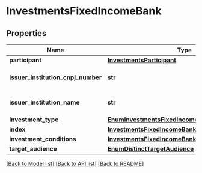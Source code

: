 # InvestmentsFixedIncomeBank

## Properties
Name | Type | Description | Notes
------------ | ------------- | ------------- | -------------
**participant** | [**InvestmentsParticipant**](InvestmentsParticipant.md) |  | 
**issuer_institution_cnpj_number** | **str** | CNPJ da instituição emissora. | 
**issuer_institution_name** | **str** | Nome da instituição emissora. | 
**investment_type** | [**EnumInvestmentsFixedIncomeBankProductType**](EnumInvestmentsFixedIncomeBankProductType.md) |  | 
**index** | [**InvestmentsFixedIncomeBankIndex**](InvestmentsFixedIncomeBankIndex.md) |  | 
**investment_conditions** | [**InvestmentsFixedIncomeBankInvestmentConditions**](InvestmentsFixedIncomeBankInvestmentConditions.md) |  | 
**target_audience** | [**EnumDistinctTargetAudience**](EnumDistinctTargetAudience.md) |  | 

[[Back to Model list]](../README.md#documentation-for-models) [[Back to API list]](../README.md#documentation-for-api-endpoints) [[Back to README]](../README.md)

